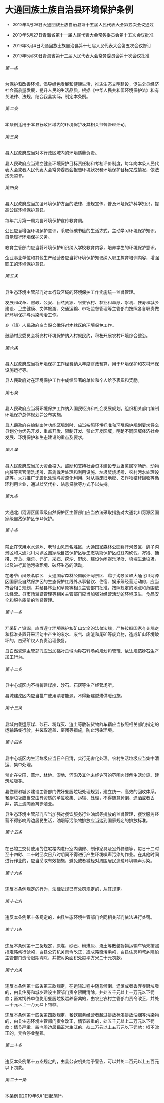 # 大通回族土族自治县环境保护条例

- 2010年3月26日大通回族土族自治县第十五届人民代表大会第五次会议通过

- 2010年5月27日青海省第十一届人民代表大会常务委员会第十五次会议批准

- 2019年3月4日大通回族土族自治县第十七届人民代表大会第五次会议修订

- 2019年5月30日青海省第十三届人民代表大会常务委员会第十次会议批准

<!-- INFO END -->

###### 第一条

为保护和改善环境，倡导绿色发展和健康生活，推进生态文明建设，促进全县经济社会高质量发展，提升人民的生活品质，根据《中华人民共和国环境保护法》和有关法律、法规，结合我县实际，制定本条例。

###### 第二条

本条例适用于本县行政区域内的环境保护及其相关监督管理活动。

###### 第三条

县人民政府应当对本行政区域内的环境质量负责。

县人民政府应当建立健全环境保护目标责任制和考核评价制度，每年向本级人民代表大会或者人民代表大会常务委员会报告环境状况和环境保护目标完成情况，依法接受监督。

###### 第四条

县人民政府应当加强环境保护方面的法律、法规宣传，普及环境保护科学知识，提高公民环境保护意识。

每年六月第一周为县环境保护宣传教育周。

公民应当增强环境保护意识，采取低碳节俭的生活方式，主动学习环境保护知识，自觉履行环境保护义务。

教育主管部门应当将环境保护知识纳入学校教育内容，培养学生的环境保护意识。

企业事业单位和其他生产经营者应当将环境保护知识纳入职工教育培训内容，增强职工的环境保护意识。

###### 第五条

县生态环境主管部门对本行政区域的环境保护工作实施统一监督管理。

发展和改革、财政、公安、自然资源、农业农村、林业和草原、水利、住房和城乡建设、卫生健康、文体旅游、交通运输、市场监督管理等主管部门按照各自职责做好环境保护与污染防治工作。

乡（镇）人民政府应当配合做好对本辖区的环境保护工作。

鼓励村民委员会将农村环境保护纳入村规民约，积极开展农村环境综合整治。

###### 第六条

县人民政府应当将环境保护工作经费纳入年度财政预算，用于环境保护和农村环保设施运行等。

县人民政府对在环境保护工作中成绩显著的单位和个人给予表彰和奖励。

###### 第七条

县人民政府应当将环境保护工作纳入国民经济和社会发展规划，组织相关部门编制环境保护总体规划并公布实施。

县人民政府在编制主体功能区规划时，应当按照环境标准和环境保护规划要求将全县划分为优先开发、重点开发、限制开发、禁止开发区域，明确不同区域经济社会发展、环境保护和生态建设的重点及要求。

###### 第八条

县人民政府应当加大资金投入，鼓励和支持社会资本建设专业畜禽屠宰场所、动物内脏等器官清洗场所、畜禽粪污处理和利用设施、垃圾焚烧场所、农村污水处理设施等。大力推广无害化处理与资源化利用，对从事废旧地膜、农作物秸秆回收等循环利用企业，通过以奖代补、贴息贷款等方式予以扶持。

###### 第九条

大通北川河源区国家级自然保护区主管部门应当依法采取措施对大通北川河源区国家级自然保护区予以保护。

###### 第十条

禁止在饮用水水源地、老爷山风景名胜区、大通国家森林公园察汗河景区、鹞子沟景区和大通北川河源区国家级自然保护区等生态功能保护区红线内砍伐、狩猎、捕捞、开垦、烧荒、开矿、采石、挖沙、野炊、建设休闲娱乐场所、填埋生活垃圾，以及进行其他污染环境、破坏生态的活动。

在老爷山风景名胜区、大通国家森林公园察汗河景区、鹞子沟景区和大通北川河源区国家级自然保护区的生态保护红线外从事餐饮、住宿、娱乐等经营活动的，应当符合相关规划，并经县林业和草原等相关主管部门批准，按照规定的地点和范围依法经营。县市场监督管理等相关主管部门应当加强对经营活动的环境卫生、食品安全和服务质量的监督管理。

###### 第十一条

开采矿产资源，应当遵守环境保护和矿山安全的法律法规，严格按照国家有关规定和标准处置开采活动中产生的废水、废气、废渣和尾矿等废弃物，造成矿山环境破坏的，由采矿权人负责治理恢复。

县自然资源主管部门应当加强对县域内砂石料场的规划和管理，依法规范砂石生产加工行为。

###### 第十二条

县中心城区内不得新建煤炭、砂石、石灰等生产经营场所。

县城建成区内应当推广使用清洁能源，不得新建燃煤供暖设施。

###### 第十三条

县域内载运原煤、砂石、粉煤灰、渣土等散装货物的车辆应当按照相关部门指定的运输路线行驶，并采取遮盖、密闭等措施，防止污染环境。

###### 第十四条

县中心城区内生活垃圾应当日产日清，实行无害化处理。农村生活垃圾应当集中清运、集中处理。

禁止在农田、草地、林地、湿地、河沟及其他未经许可的范围内倾倒生活垃圾、建筑垃圾等。

县住房和城乡建设主管部门做好餐厨垃圾处理规划，建立统一、高效的回收体系。餐厨垃圾应当交由有资质的单位收集、运输、处理，不得随意倾倒、遗洒或者丢弃，禁止流向畜禽养殖业。

县生态环境主管部门应当加强对餐饮服务行业油烟等排放的监督管理，餐饮服务经营不得影响周边居民生活，油烟等污染物排放应当达到国家规定的排放标准。

###### 第十五条

在已竣工交付使用的住宅楼内进行室内装修、制作家具及室外修缮等，每日十二时至十四时、二十时至次日八时期间不得进行产生环境噪声污染的作业。在其他时间进行作业的，应当采取有效措施，避免或者减轻对周围居民造成环境噪声污染。

###### 第十六条

违反本条例规定的行为，法律法规已有处罚规定的，从其规定。

###### 第十七条

违反本条例第十条规定的，由县生态环境主管部门会同相关部门依法进行处罚。

###### 第十八条

违反本条例第十三条规定，原煤、砂石、粉煤灰、渣土等散装货物运输车辆未按照指定路线行驶的，由县公安机关责令改正；造成路面污染的，由县住房和城乡建设主管部门责令限期清除，并按污染面积处每平方米二十元罚款。

###### 第十九条

违反本条例第十四条第三款规定，在运输过程中随意倾倒、遗洒或者丢弃餐厨垃圾的，由县住房和城乡建设主管部门责令限期清除，并处五千元以上一万元以下罚款；畜禽饲养单位使用餐厨垃圾喂养畜禽的，由农业农村主管部门责令改正，并处二千元以上一万元以下罚款。

违反本条例第十四条第四款规定，餐饮服务经营者超过排放标准排放油烟等污染物的，由县生态环境主管部门责令改正，情节较重的，处五千元以上二万元以下罚款；情节严重，影响周边居民正常生活的，处二万元以上五万元以下罚款；拒不改正的，责令停业整顿。

###### 第二十条

违反本条例第十五条规定的，由县公安机关给予警告，可以并处二百元以上五百元以下罚款。

###### 第二十一条

本条例自2019年6月1日起施行。
